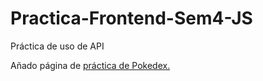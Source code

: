 # Practica-Frontend-Sem4-JS
Práctica de uso de API

Añado página de <a href="https://omarventurap.github.io/Practica-Frontend-Sem4-JS/" target="blank">práctica de Pokedex.</a>

